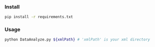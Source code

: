 ### Install

```bash
pip install -r requirements.txt
```

### Usage

```bash
python DataAnalyze.py ${xmlPath} # 'xmlPath' is your xml directory
```
